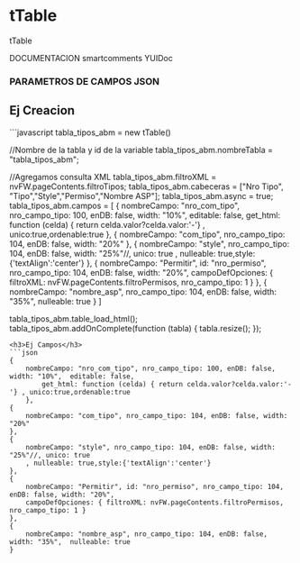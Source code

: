 # tTable
tTable

DOCUMENTACION
smartcomments 
YUIDoc


<p>
<h3> PARAMETROS DE CAMPOS JSON</h3>


<!--
     nombreCampo: nombreCampo: nombre del campo en la BD
    id: En caso de que tenga un id es el nombre del campo en la base de datos. Usado generalmente para campos defs
    nro_campo_tipo: Tipo de campo def. Por defecto 104
    enDB: Si el campo def existe en la Base de datos.
    width: Porcentaje que se le va a asignar a la columna
    get_html(campo,nombreTabla,arregloValoresFila): Funcion que permite generar un html enriquesido para mostrar el campo.
    get_campo(nombreTabla, id): Definicion personalizada de campo def para cargar
                                Ejemplo
                                IMPORTANTE El id tiene que respetarse por que se utiliza para recuperar los valores.
                                 function (nombreTabla, id) {
                                    campos_defs.add(nombreTabla + "_campos_defs" + id,
                                        {
                                            nro_campo_tipo: 1, enDB: false,
                                            filtroXML: nvFW.pageContents.filtroEstados,
                                            target: 'campos_tb_' + nombreTabla + id
                                        });
    align: "center": Determina la alineacion del campo en las filas
    nulleable: por defecto false : Determina si el campo admite valores nulos.
    ordenable: por defecto true : Determina si la columna va a ser ordenable
    editable: Determina si el campo puede ser editado
    unico: Determina si el campo es unico
    //Existen funciones predefinidas para generar radiobuttons y Checkbox aunque se pueden generar personalizadas
    radioButton: Determina el campo es un radioButton
    checkOnDelete: Determina si se debe checkear antes de eliminar el campo
    checkBox: Determina si el campo es un radio button
-->
</p>

<h2>Ej Creacion</h2>
```javascript
tabla_tipos_abm = new tTable()

//Nombre de la tabla y id de la variable
tabla_tipos_abm.nombreTabla = "tabla_tipos_abm";

//Agregamos consulta XML
tabla_tipos_abm.filtroXML = nvFW.pageContents.filtroTipos;
tabla_tipos_abm.cabeceras = ["Nro Tipo", "Tipo","Style","Permiso","Nombre ASP"];
tabla_tipos_abm.async = true;
tabla_tipos_abm.campos = [
    {
        nombreCampo: "nro_com_tipo", nro_campo_tipo: 100, enDB: false, width: "10%",  editable: false,
            get_html: function (celda) { return celda.valor?celda.valor:'-'} , unico:true,ordenable:true
        },
    {
        nombreCampo: "com_tipo", nro_campo_tipo: 104, enDB: false, width: "20%"
    },
    {
        nombreCampo: "style", nro_campo_tipo: 104, enDB: false, width: "25%"//, unico: true
        , nulleable: true,style:{'textAlign':'center'}
    },
    {
        nombreCampo: "Permitir", id: "nro_permiso", nro_campo_tipo: 104, enDB: false, width: "20%",
        campoDefOpciones: { filtroXML: nvFW.pageContents.filtroPermisos, nro_campo_tipo: 1 }
    },
    {
        nombreCampo: "nombre_asp", nro_campo_tipo: 104, enDB: false, width: "35%",  nulleable: true
    }
]

tabla_tipos_abm.table_load_html();
tabla_tipos_abm.addOnComplete(function (tabla) {
    tabla.resize();
});
```
<h3>Ej Campos</h3>
```json
{
    nombreCampo: "nro_com_tipo", nro_campo_tipo: 100, enDB: false, width: "10%",  editable: false,
        get_html: function (celda) { return celda.valor?celda.valor:'-'} , unico:true,ordenable:true
    },
{
    nombreCampo: "com_tipo", nro_campo_tipo: 104, enDB: false, width: "20%"
},
{
    nombreCampo: "style", nro_campo_tipo: 104, enDB: false, width: "25%"//, unico: true
    , nulleable: true,style:{'textAlign':'center'}
},
{
    nombreCampo: "Permitir", id: "nro_permiso", nro_campo_tipo: 104, enDB: false, width: "20%",
    campoDefOpciones: { filtroXML: nvFW.pageContents.filtroPermisos, nro_campo_tipo: 1 }
},
{
    nombreCampo: "nombre_asp", nro_campo_tipo: 104, enDB: false, width: "35%",  nulleable: true
}
```
